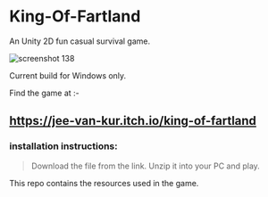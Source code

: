 # King-Of-Fartland
An Unity 2D fun casual survival game.

![screenshot 138](https://user-images.githubusercontent.com/40460588/44582790-5962b280-a7c0-11e8-979c-4e245ee53d1b.png)

Current build for Windows only.

Find the game at :-
## https://jee-van-kur.itch.io/king-of-fartland

### installation instructions:
> Download the file from the link.
> Unzip it into your PC and play.

This repo contains the resources used in the game.

